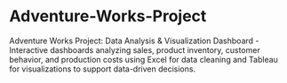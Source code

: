 # Adventure-Works-Project
Adventure Works Project: Data Analysis &amp; Visualization Dashboard - Interactive dashboards analyzing sales, product inventory, customer behavior, and production costs using Excel for data cleaning and Tableau for visualizations to support data-driven decisions.

